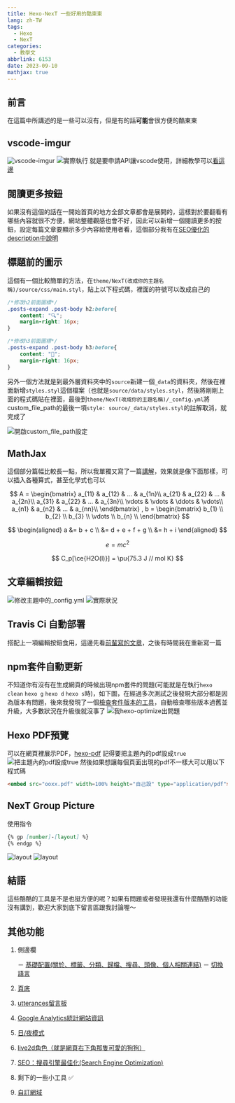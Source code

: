 ```yaml
---
title: Hexo-NexT 一些好用的酷東東
lang: zh-TW
tags:
  - Hexo
  - NexT
categories:
  - 教學文
abbrlink: 6153
date: 2023-09-10
mathjax: true
---
```


## 前言

在這篇中所講述的是一些可以沒有，但是有的話**可能**會很方便的酷東東

<!--more-->

## vscode-imgur

![vscode-imgur](https://i.imgur.com/m8LaSvK.png)
![實際執行](https://i.imgur.com/jPm7V6t.gif)
就是要申請API讓vscode使用，詳細教學可以[看這邊](https://israynotarray.com/hexo/20201012/473855281/)

## 閱讀更多按鈕

如果沒有這個的話在一開始首頁的地方全部文章都會是展開的，這樣對於要翻看有哪些內容就很不方便，網站整體觀感也會不好，因此可以新增一個閱讀更多的按鈕，設定每篇文章要顯示多少內容給使用者看，這個部分我有在[SEO優化的description中說明](/SEO-Search-Engine-Optimization/#新增description)

## 標題前的圖示

這個有一個比較簡單的方法，在`theme/NexT(改成你的主題名稱)/source/css/main.styl`，貼上以下程式碼，裡面的符號可以改成自己的

```css
/*修改h2前面圖標*/
.posts-expand .post-body h2:before{
    content: "🔍";
    margin-right: 16px;
}

/*修改h3前面圖標*/
.posts-expand .post-body h3:before{
    content: "📌";
    margin-right: 16px;
}
```

另外一個方法就是到最外層資料夾中的`source`新建一個`_data`的資料夾，然後在裡面新增`styles.styl`這個檔案（也就是`source/data/styles.styl`，然後將剛剛上面的程式碼貼在裡面，最後到`theme/NexT(改成你的主題名稱)/_config.yml`將custom_file_path的最後一項`style: source/_data/styles.styl`的註解取消，就完成了

![開啟custom_file_path設定](https://i.imgur.com/ndD3yh1.png)

## MathJax

這個部分篇幅比較長一點，所以我單獨又寫了一篇[講解](/Hexo-Next_MathJax)，效果就是像下面那樣，可以插入各種算式，甚至化學式也可以

$$
A = \begin{bmatrix}
        a_{11}    & a_{12}    & ...    & a_{1n}\\
        a_{21}    & a_{22}    & ...    & a_{2n}\\
        a_{31}    & a_{22}    & ...    & a_{3n}\\
        \vdots    & \vdots    & \ddots & \vdots\\
        a_{n1}    & a_{n2}    & ... & a_{nn}\\
    \end{bmatrix} , b = \begin{bmatrix}
        b_{1}  \\
        b_{2}  \\
        b_{3}  \\
        \vdots \\
        b_{n}  \\
    \end{bmatrix}
$$

$$
\begin{aligned}
a &= b + c \\  
  &= d + e + f + g \\  
  &= h + i
\end{aligned}
$$

$$
e=mc^2
$$

$$
C_p[\ce{H2O(l)}] = \pu{75.3 J // mol K}
$$

## 文章編輯按鈕

![修改主題中的_config.yml](https://i.imgur.com/72o7nFY.png)
![實際狀況](https://i.imgur.com/EFMiCya.png)

## Travis Ci 自動部署

搭配上一項編輯按鈕食用，這邊先看[前輩寫的文章](https://israynotarray.com/hexo/20201009/3159624676/)，之後有時間我在重新寫一篇

## npm套件自動更新

不知道你有沒有在生成網頁的時候出現npm套件的問題(可能就是在執行`hexo clean` `hexo g` `hexo d` `hexo s`時)，如下圖，在經過多次測試之後發現大部分都是因為版本有問題，後來我發現了一個[檢查套件版本的工具](https://github.com/raineorshine/npm-check-updates)，自動檢查哪些版本過舊並升級，大多數狀況在升級後就沒事了
![我hexo-optimize出問題](https://i.imgur.com/BovidcP.png)

## Hexo PDF預覽

可以在網頁裡展示PDF，[hexo-pdf](https://github.com/superalsrk/hexo-pdf)
記得要把主題內的pdf設成`true`
![把主題內的pdf設成true](https://i.imgur.com/EMpal5Z.png)
然後如果想讓每個頁面出現的pdf不一樣大可以用以下程式碼

``` html
<embed src="ooxx.pdf" width=100% height="自己設" type="application/pdf">
```

## NexT Group Picture

使用指令

```markdown
{% gp [number]-[layout] %}
{% endgp %}
```

![layout](https://theme-next.js.org/images/group-picture-1.png)
![layout](https://theme-next.js.org/images/group-picture-2.png)

## 結語

這些酷酷的工具是不是也挺方便的呢？如果有問題或者發現我還有什麼酷酷的功能沒有講到，歡迎大家到底下留言區跟我討論喔～

## 其他功能

1. 側邊欄

    － [基礎配置(關於、標籤、分類、歸檔、搜尋、頭像、個人相關連結)](/NexT-sidebar-basic)
    － [切換語言](/NexT-sidebar-switch-lang)

2. [頁底](/NexT-footer)
3. [utterances留言板](/NexT-utterances-comment-box)
4. [Google Analytics統計網站資訊](/NexT-google-analytics)
5. [日/夜模式](/NexT-dark-light-mode)
6. [live2d角色（就是網頁右下角那隻可愛的狗狗）](/NexT-live2d)
7. [SEO：搜尋引擎最佳化(Search Engine Optimization)](/SEO-Search-Engine-Optimization)
8. 剩下的一些小工具 ✅
9. [自訂網域](/Hexo-NexT_custom_domain)
